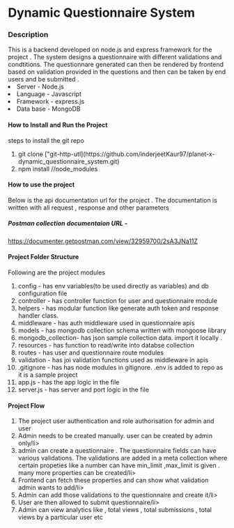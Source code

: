 <h1><strong>Dynamic Questionnaire System</strong></h1>

<h3>Description</h3> 
This is a backend developed on node.js and express framework for the project . The system designs a questionnaire with different validations and condtitions. The questionnare generated can then be rendered by frontend based on validation provided in the questions and then can be taken by end users and be submitted .

<li>Server - Node.js</li>
<li>Language - Javascript</li>
<li>Framework - express.js</li>
<li>Data base - MongoDB</li>

<h4><strong>How to Install and Run the Project</strong> </h4>
steps to install the git repo
<ol>
<li>git clone ["git-http-utl](https://github.com/inderjeetKaur97/planet-x-dynamic_questionnaire_system.git)</li>
<li>npm install //node_modules</li>
</ol>

<h4><strong>How to use the project </strong> </h4>
<p>Below is the api documentation url for the project . The documentation is written with all request , response and other parameters</p>
<h5>Postman collection documentaion URL - </h5>
<a href="https://documenter.getpostman.com/view/32959700/2sA3JNa11Z">https://documenter.getpostman.com/view/32959700/2sA3JNa11Z</a>

<h4><strong>Project Folder Structure</strong> </h4>
<p>Following are the project modules</p>
<ol>
<li>config - has env variables(to be used directly as variables) and db configuration file</li>
<li>controller - has controller function for user and questionnaire module</li>
<li>helpers - has modular function like generate auth token and response handler class.</li>
<li>middleware - has auth middleware used in questionnaire apis</li>
<li>models - has mongodb collection schema written with mongoose library</li>
 <li> mongodb_collection- has json sample collection data. import it locally .</li>
<li>resources - has function to read/write into databse collection</li>
<li>routes - has user and questionnaire route modules</li>
<li>validation - has joi validation functions used as middleware in apis</li>
<li>.gitignore - has has node modules in gitignore. .env is added to repo as it is a sample project</li>
<li>app.js - has the app logic in the file</li>
<li>server.js - has server and port logic in the file</li>
</ol>

<h4><strong>Project Flow</strong> </h4>
<ol>
<li>The project user authentication and role authorisation for admin and user</li>
<li>Admin needs to be created manually. user can be created by admin only/li>
<li>admin can create a questionnaire . The questionnaire fields can have various validations. The validations are added in a meta collection where certain propeties like a number can have min_limit ,max_limit is given . many more properties can be created/li>
<li>Frontend can fetch these properties and can show what validation admin wants to add/li>
<li>Admin can add those validations to the questionnaire and create it/li>
<li>User are then allowed to submit questionnaire/li>
<li>Admin can view analytics like , total views , total submissions , total views by a particular user etc</li>
</ol>

